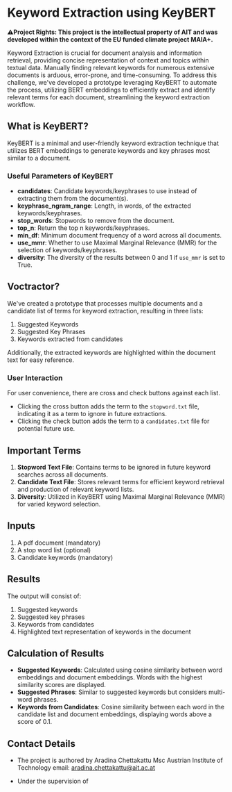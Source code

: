 # Keyword Extraction using KeyBERT

⚠️**Project Rights: This project is the intellectual property of AIT and was developed within the context of the EU funded climate project MAIA+.**

Keyword Extraction is crucial for document analysis and information retrieval, providing concise representation of context and topics within textual data. Manually finding relevant keywords for numerous extensive documents is arduous, error-prone, and time-consuming. To address this challenge, we've developed a prototype leveraging KeyBERT to automate the process, utilizing BERT embeddings to efficiently extract and identify relevant terms for each document, streamlining the keyword extraction workflow.

## What is KeyBERT?

KeyBERT is a minimal and user-friendly keyword extraction technique that utilizes BERT embeddings to generate keywords and key phrases most similar to a document.

### Useful Parameters of KeyBERT

- **candidates**: Candidate keywords/keyphrases to use instead of extracting them from the document(s).
- **keyphrase_ngram_range**: Length, in words, of the extracted keywords/keyphrases.
- **stop_words**: Stopwords to remove from the document.
- **top_n**: Return the top n keywords/keyphrases.
- **min_df**: Minimum document frequency of a word across all documents.
- **use_mmr**: Whether to use Maximal Marginal Relevance (MMR) for the selection of keywords/keyphrases.
- **diversity**: The diversity of the results between 0 and 1 if `use_mmr` is set to True.

## Voctractor?

We've created a prototype that processes multiple documents and a candidate list of terms for keyword extraction, resulting in three lists: 
1. Suggested Keywords 
2. Suggested Key Phrases 
3. Keywords extracted from candidates

Additionally, the extracted keywords are highlighted within the document text for easy reference.

### User Interaction

For user convenience, there are cross and check buttons against each list. 
- Clicking the cross button adds the term to the `stopword.txt` file, indicating it as a term to ignore in future extractions.
- Clicking the check button adds the term to a `candidates.txt` file for potential future use.

## Important Terms

1. **Stopword Text File**: Contains terms to be ignored in future keyword searches across all documents.
2. **Candidate Text File**: Stores relevant terms for efficient keyword retrieval and production of relevant keyword lists.
3. **Diversity**: Utilized in KeyBERT using Maximal Marginal Relevance (MMR) for varied keyword selection.

## Inputs

1. A pdf document (mandatory)
2. A stop word list (optional)
3. Candidate keywords (mandatory)

## Results

The output will consist of:

1. Suggested keywords
2. Suggested key phrases
3. Keywords from candidates
4. Highlighted text representation of keywords in the document

## Calculation of Results

- **Suggested Keywords**: Calculated using cosine similarity between word embeddings and document embeddings. Words with the highest similarity scores are displayed.
- **Suggested Phrases**: Similar to suggested keywords but considers multi-word phrases.
- **Keywords from Candidates**: Cosine similarity between each word in the candidate list and document embeddings, displaying words above a score of 0.1.


## Contact Details
- The project is authored by 
Aradina Chettakattu Msc
Austrian Institute of Technology
email: aradina.chettakattu@ait.ac.at

- Under the supervision of 
